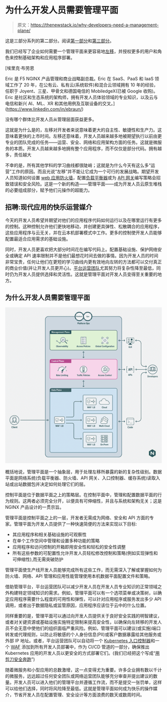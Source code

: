 # 为什么开发人员需要管理平面

> 原文：<https://thenewstack.io/why-developers-need-a-management-plane/>

这是三部分系列的第二部分。阅读[第一部分](https://thenewstack.io/data-control-management-three-planes-different-altitudes/)和[第三部分](https://thenewstack.io/why-enterprises-need-a-management-plane/)。

我们已经写了企业如何需要一个管理平面来更容易地[左移](https://www.nginx.com/blog/shifting-security-tools-left-for-safer-apps/)，并授权更多的用户和角色来控制基础架构和应用程序部署。

 [埃里克·布劳恩

Eric 是 F5 NGINX 产品管理和商业战略副总裁。Eric 在 SaaS、PaaS 和 IaaS 领域工作了 20 年，在公有云、私有云(系统软件)和混合云领域拥有 10 年的经验，任职于 Joyent、三星、甲骨文和德国电信的 MobiledgeX(已被 Google 收购)。Eric 是社区和生态系统的架构师，拥有开发人员体验领域的专业知识，以及云与电信和新兴 AI、ML、XR 和其他用例及互联设备的交叉。](https://www.linkedin.com/in/ebraun/) 

没有哪个群体比开发人员从管理层面获益更多。

这就是为什么是的，左移对开发者来说意味着更大的自主性、敏捷性和生产力。这意味着更快的上市时间。左移还意味着，开发人员越来越多地被期望执行以前由更专业的团队完成的任务——运营、安全、网络和应用架构方面的任务。这就是微服务的本质。开发人员越来越多地拥有整个应用程序，而不仅仅是部分代码。拥有越多，责任越大

不幸的是，所有其他学科的学习曲线都很陡峭；这就是为什么今天有这么多“运营”工作的原因。而且光说“左移”并不能让它成为一个可行的发展战略。期望开发人员知道如何设置 [web 应用防火墙](https://www.nginx.com/learn/waf-web-application-firewall/)，配置[负载平衡器](https://www.nginx.com/resources/glossary/load-balancing/)或为 [API 网关](https://www.nginx.com/learn/api-gateway/)编写策略会招致错误和安全风险。这是一个新的构造——管理平面——成为开发人员云原生堆栈的必要组成部分，赋予他们元操作的超能力。

## 招聘:现代应用的快乐运营媒介

今天的开发人员希望并期望对他们的应用程序代码如何运行以及在哪里运行有更多的控制。这种控制允许他们更快地移动，并创建更具弹性、松散耦合的应用程序，这些应用程序与云无关，并在云本机部署模式中工作。更多的控制使开发人员能够配置最适合应用需求的基础设施。

同时，开发人员更喜欢把大部分时间花在编写代码上。配置基础设施、保护网络安全或确定 API 速率限制并不是他们最想花时间去做的事情。因为开发人员的时间非常宝贵，任何让他们在更短的学习曲线内更有效地向左转的方法都可以交付真正的商业价值(并让开发人员更开心)。[平台运营团队](https://www.nginx.com/blog/why-every-company-needs-platform-ops/)尤其努力将复杂性降至最低，同时仍为开发人员提供选择和灵活性。这就是管理平面对开发人员变得至关重要的地方。

## 为什么开发人员需要管理平面

![](img/03c65b4b2b68ae6d117348c2b770cc64.png)

概括地说，管理平面是一个抽象层，用于处理左移所暴露的新的复杂性级别。数据平面是网络系统(负载平衡器、防火墙、API 网关、入口控制器、缓存系统)读取入站或出站数据包并决定如何处理它们的层。

控制平面是位于数据平面之上的策略层。在控制平面中，管理和配置数据平面的行为规则。这两者必须完全分开，以便具有可伸缩性，并且与系统和架构无关；这是 NGINX 产品设计的一贯宗旨。

管理平面是控制平面之上的一层，开发者无需成为网络、安全和 API 方面的专家。管理平面为开发人员提供了一种快速简便的方法来实现以下目标:

*   其应用程序和相关基础设施的可观察性
*   在单个工作空间中管理和设置多种功能的策略
*   应用程序和访问控制的开箱即用安全性和轻松的安全性调整
*   所有这些参数的可配置性允许开发人员轻松修改控制和策略(例如实现弹性和可伸缩性),而无需突破防护

管理平面使生产线开发人员能够完成所有这些工作，而无需深入了解或掌握如何为防火墙、网络、API 管理和应用性能管理使用本机数据平面配置文件和策略。

借助管理平台，平台运营团队可以减少开发人员在开发人员专业知识的正常领域之外构建特定领域知识的需求。例如，管理平面可以有一个选项菜单或决策树，以确定应用程序需要什么程度的可用性和弹性，可以针对应用程序或服务发出多少 API 调用，或者出于数据隐私或监管原因，应用程序应该位于云中的什么位置。

同样重要的是，管理平面可以通过向开发人员提供关于良好安全实践的明智建议，或者对关键资源或基础设施实施特定限制来提高安全性，以确保向左转移的开发人员不会无意中使他们的组织面临严重风险。例如，管理平面可以建议(或实施)端口转发或代理规则，以防止将敏感的个人身份信息(PII)或客户数据暴露给其他服务或外部 IP 地址。或者，平台运营团队可以自动将一个 [Kubernetes 入口控制器](https://www.nginx.com/resources/glossary/kubernetes-ingress-controller)和一个 [WAF](https://www.nginx.com/learn/waf-web-application-firewall/) 添加到所有开发人员部署中，作为 CI/CD 管道的一部分，确保推出 Kubernetes 应用的开发人员以更安全的方式部署它们。(我们已经把这个写成“[用剪刀安全奔跑](https://www.nginx.com/blog/nginx-announces-eight-solutions-that-let-developers-run-safely-with-scissors/)”)

随着微服务和小型应用的总数激增，这一点变得尤为重要。许多企业拥有数以千计的微服务，远远超过任何安全团队或网络运营团队能够充分审查并提出建议的数量。开发人员可以进入他们的管理平台并遵循工作流，而不是提交一张罚单，这样可以给他们选择，同时将风险降至最低。这就是管理平面如何成为快乐的操作媒介，节省开发人员在配置管理、安全设计等方面浪费的数天或数周时间。

<svg xmlns:xlink="http://www.w3.org/1999/xlink" viewBox="0 0 68 31" version="1.1"><title>Group</title> <desc>Created with Sketch.</desc></svg>
